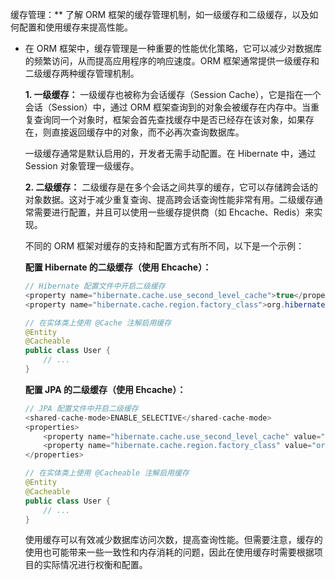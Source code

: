  缓存管理：** 了解 ORM 框架的缓存管理机制，如一级缓存和二级缓存，以及如何配置和使用缓存来提高性能。

- 在 ORM 框架中，缓存管理是一种重要的性能优化策略，它可以减少对数据库的频繁访问，从而提高应用程序的响应速度。ORM 框架通常提供一级缓存和二级缓存两种缓存管理机制。

  **1. 一级缓存：**
  一级缓存也被称为会话缓存（Session Cache），它是指在一个会话（Session）中，通过 ORM 框架查询到的对象会被缓存在内存中。当重复查询同一个对象时，框架会首先查找缓存中是否已经存在该对象，如果存在，则直接返回缓存中的对象，而不必再次查询数据库。

  一级缓存通常是默认启用的，开发者无需手动配置。在 Hibernate 中，通过 Session 对象管理一级缓存。

  **2. 二级缓存：**
  二级缓存是在多个会话之间共享的缓存，它可以存储跨会话的对象数据。这对于减少重复查询、提高跨会话查询性能非常有用。二级缓存通常需要进行配置，并且可以使用一些缓存提供商（如 Ehcache、Redis）来实现。

  不同的 ORM 框架对缓存的支持和配置方式有所不同，以下是一个示例：

  **配置 Hibernate 的二级缓存（使用 Ehcache）：**

  ```java
  // Hibernate 配置文件中开启二级缓存
  <property name="hibernate.cache.use_second_level_cache">true</property>
  <property name="hibernate.cache.region.factory_class">org.hibernate.cache.ehcache.EhCacheRegionFactory</property>
  
  // 在实体类上使用 @Cache 注解启用缓存
  @Entity
  @Cacheable
  public class User {
      // ...
  }
  ```

  **配置 JPA 的二级缓存（使用 Ehcache）：**

  ```java
  // JPA 配置文件中开启二级缓存
  <shared-cache-mode>ENABLE_SELECTIVE</shared-cache-mode>
  <properties>
      <property name="hibernate.cache.use_second_level_cache" value="true"/>
      <property name="hibernate.cache.region.factory_class" value="org.hibernate.cache.ehcache.EhCacheRegionFactory"/>
  </properties>
  
  // 在实体类上使用 @Cacheable 注解启用缓存
  @Entity
  @Cacheable
  public class User {
      // ...
  }
  ```

  使用缓存可以有效减少数据库访问次数，提高查询性能。但需要注意，缓存的使用也可能带来一些一致性和内存消耗的问题，因此在使用缓存时需要根据项目的实际情况进行权衡和配置。